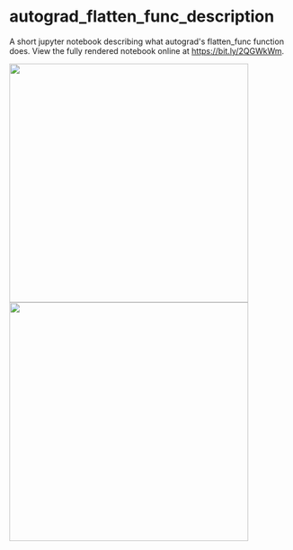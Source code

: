 # autograd_flatten_func_description
A short jupyter notebook describing what autograd's flatten_func function does.  View the fully rendered notebook online at https://bit.ly/2QGWkWm.


<img src="https://github.com/jermwatt/computational_maths/blob/master/demo_images/Nurgetson.gif" width="425"/> <img src="https://github.com/jermwatt/autograd_flatten_func_description/blob/master/flattening.png" width="425"/> 
